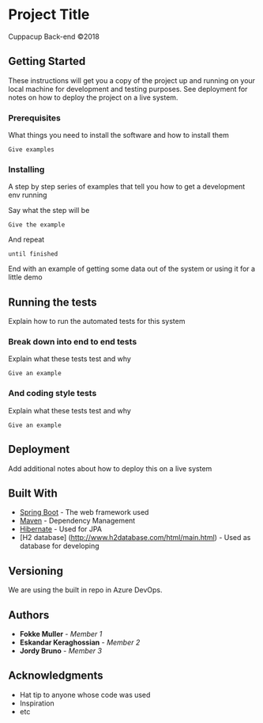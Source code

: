 # Project Title

Cuppacup Back-end ©2018

## Getting Started

These instructions will get you a copy of the project up and running on your local machine for development and testing purposes. See deployment for notes on how to deploy the project on a live system.

### Prerequisites

What things you need to install the software and how to install them

```
Give examples
```

### Installing

A step by step series of examples that tell you how to get a development env running

Say what the step will be

```
Give the example
```

And repeat

```
until finished
```

End with an example of getting some data out of the system or using it for a little demo

## Running the tests

Explain how to run the automated tests for this system

### Break down into end to end tests

Explain what these tests test and why

```
Give an example
```

### And coding style tests

Explain what these tests test and why

```
Give an example
```

## Deployment

Add additional notes about how to deploy this on a live system

## Built With

* [Spring Boot](http://spring.io/projects/spring-boot) - The web framework used
* [Maven](https://maven.apache.org/) - Dependency Management
* [Hibernate](http://hibernate.org/) - Used for JPA
* [H2 database] (http://www.h2database.com/html/main.html) - Used as database for developing

## Versioning

We are using the built in repo in Azure DevOps.

## Authors

* **Fokke Muller** - *Member 1* 
* **Eskandar Keraghossian** - *Member 2*
* **Jordy Bruno** - *Member 3*

## Acknowledgments

* Hat tip to anyone whose code was used
* Inspiration
* etc
